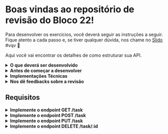 # Boas vindas ao repositório de revisão do Bloco 22!

Para desenvolver os exercicios, você deverá seguir as instruções a seguir. Fique atento a cada passo e, se tiver qualquer dúvida, nos chame no <a href="https://app.sli.do/event/xtvrdxyr" target="_blank">Slido</a> #vqv 🚀


Aqui você vai encontrar os detalhes de como estruturar sua API.

<details>
  <summary><strong>O que deverá ser desenvolvido</strong></summary><br />

  Hoje, você usará o pacote Express para criar uma API, revisar e consolidar **todos** os principais conceitos vistos até o momento.

  Você receberá instruções de como as rotas de sua API devem se comportar.
</details>

<details>
  <summary><strong>Antes de começar a desenvolver</strong></summary><br />
  
  1. Clone o repositório
  * `git@github.com:gabrielh-silvestre/monitoria-turma-XP.git`.
  * Entre na pasta do repositório que você acabou de clonar:
    * `cd monitoria-turma-XP`

  Instale as dependencias com  `npm install`;

  2. **ATENÇÂO**
    - Os pacotes para a criação da API não veem instalados

</details>

<details>
  <summary><strong>Implementações Técnicas</strong></summary><br />
  
  1. Para executar os testes, a API *NÃO DEVE* estar em execução, os testes utiliza a mesma porta de sua API, portanto pode causar conflitos

</details>

<details>
  <summary><strong>Nos dê feedbacks sobre a revisão</strong></summary><br />
  
  1. Ao finalizar, não se esqueça de avaliar sua experiência preenchendo o formulário. Leva menos de 3 minutos

  <a href="https://forms.gle/6svqoD5p5bgPbxKz9" target="_blank">FORMULARIO DE AVALIAÇÃO</a>

</details>

## Requisitos

<details>
  <summary><strong>Implemente o endpoint GET /task</strong></summary><br />
  
  1. Implemente o endpoint GET /task para que retorne todos as tarefas do arquivo task.json.

  2. O endpoint deve retornar o seguinte: 

  ```json
    [
      {
        "id": 1,
        "title": "Ler o Course",
        "description": "Ver o Bloco 20.4",
        "completed": false
      },
      {
        "id": 2,
        "title": "Fazer os exercícios",
        "description": "Fazer os exercícios do dia",
        "completed": false
      },
      {
        "id": 3,
        "title": "Fazer os testes",
        "description": "Fazer os testes do projeto",
        "completed": true
      },
      {
        "id": 4,
        "title": "Fazer o deploy",
        "description": "Fazer o deploy do projeto",
        "completed": true
      }
    ]
  ```

  3. Será validado se retorna um array vazio caso não exista pessoas cadastradas

</details>

<details>
  <summary><strong>Implemente o endpoint POST /task</strong></summary><br />

  1. Implemente o endpoint POST /task para que possa cadastrar novas tarefas no arquivo task.json.

  2. Caso a tarefa seja cadastrada com sucesso sua API deve responder com o status ```201``` com com o seguinte body.

  ```json
    {
      "id": 5,
      "title": "Preencher o Forms",
      "description": "Preencher o forms ao final do dia",
      "completed": false
    }
  ```
  
  3. Será validado que não é possível cadastrar uma tarefa sem título
    - a resposta da API deve ser a seguinte mensagem
    
  ```json
    { message: '"title" is required' }
  ```

  4. Será validado que não é possível cadastrar uma tarefa sem descrição
    - a resposta da API deve ser a seguinte mensagem

  ```json
    { message: '"description" is required' }
  ```

  5. Será validado que não é possível cadastrar uma tarefa sem o status
    - a resposta da API deve ser a seguinte mensagem

  ```json
    { message: '"completed" is required' }
  ```

  6. Será validado que não é possível cadastrar uma tarefa com status inválido
    - a resposta da API deve ser a seguinte mensagem

  ```json
    { message: '"completed" must be a boolean' }
  ```

   7. Será validado que não é possível cadastrar uma tarefa com título com menos de 3 caracteres
    - a resposta da API deve ser a seguinte mensagem

  ```json
    { message: '"title" length must be at least 3 characters long' }
  ```

   8. Será validado que não é possível cadastrar uma tarefa sem autenticação
    - a resposta da API deve ser a seguinte mensagem

  ```json
    { message: 'Token não encontrado' }
  ```
</details>


<details>
  <summary><strong>Implemente o endpoint PUT /task</strong></summary><br />

  1. Implemente o endpoint PUT /task para que possa editar tarefas no arquivo task.json.
  
  2. Será validado que é possível editar uma tarefa com sucesso
    - a resposta da API deve ser a seguinte mensagem

  ```json
    {
      id: 1,
      title: 'Começar o Talker Manager',
      description: 'Começar o projeto do bloco 22',
      completed: false,
    }
  ```

  3. Será validado que não é possível editar uma tarefa sem título
    - a resposta da API deve ser a seguinte mensagem

  ```json
    { message: '"title" is required' }
  ```
  
  4. Será validado que não é possível editar uma tarefa sem descrição
    - a resposta da API deve ser a seguinte mensagem

  ```json
    { message: '"description" is required' }
  ```

  5. Será validado que não é possível editar uma tarefa que não existe
    - a resposta da API deve ser a seguinte mensagem

  ```json
    { message: 'Task not found' }
  ```

  6. Será validado que não é possível editar uma tarefa com título com menos de 3 caracteres
    - a resposta da API deve ser a seguinte mensagem

  ```json
    { message: '"title" length must be at least 3 characters long' }
  ```

  8. Será validado que não é possível editar uma tarefa sem autenticação
    - a resposta da API deve ser a seguinte mensagem

  ```json
    { message: 'Token não encontrado' }
  ```
</details>


<details>
  <summary><strong>Implemente o endpoint DELETE /task/:id</strong></summary><br />

  1. Implemente o endpoint PUT /task/:id para que possa deletar tarefas no arquivo task.json.
  
  2. Será validado que é possível deletar uma tarefa com sucesso retornando o status 200

  3. Será validado que não é possível deletar uma tarefa que não existe
    - a resposta da API deve ser a seguinte mensagem

  ```json
    { message: 'Task not found' }
  ```
  4. Será validado que não é possível editar uma tarefa sem autenticação
    - a resposta da API deve ser a seguinte mensagem

  ```json
    { message: 'Token não encontrado' }
  ```
</details>
